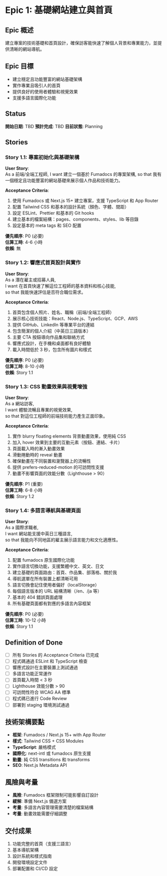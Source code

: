 # Epic 1: 基礎網站建立與首頁

## Epic 概述

建立專案的技術基礎和首頁設計，確保訪客能快速了解個人背景和專業能力，並提供清晰的網站導航。

## Epic 目標

- 建立穩定且功能豐富的網站基礎架構
- 實作專業且吸引人的首頁
- 提供良好的使用者體驗和視覺效果
- 支援多語言國際化功能

## Status

**開始日期**: TBD
**預計完成**: TBD
**目前狀態**: Planning

## Stories

### Story 1.1: 專案初始化與基礎架構

**User Story**:  
As a 前端/全端工程師,
I want 建立一個基於 Fumadocs 的專案架構,
so that 我有一個穩定且功能豐富的網站基礎來展示個人作品和技術能力。

**Acceptance Criteria**:

1. 使用 Fumadocs 或 Next.js 15+ 建立專案，支援 TypeScript 和 App Router
2. 配置 Tailwind CSS 和基本的設計系統（顏色、字體、間距）
3. 設定 ESLint、Prettier 和基本的 Git hooks
4. 建立基本的檔案結構：pages、components、styles、lib 等目錄
5. 設定基本的 meta tags 和 SEO 配置

**優先順序**: P0 (必要)  
**估算工時**: 4-6 小時  
**依賴**: 無

### Story 1.2: 響應式首頁設計與實作

**User Story**:  
As a 潛在雇主或招募人員,  
I want 在首頁快速了解這位工程師的基本資料和核心技能,  
so that 我能快速評估是否符合職位需求。

**Acceptance Criteria**:

1. 首頁包含個人照片、姓名、職稱（前端/全端工程師）
2. 展示核心技術技能：React、Node.js、TypeScript、GCP、AWS
3. 提供 GitHub、LinkedIn 等專業平台的連結
4. 包含簡潔的個人介紹（中英日三語版本）
5. 主要 CTA 按鈕導向作品集和聯絡方式
6. 響應式設計，在手機和桌面都有良好體驗
7. 載入時間低於 3 秒，包含所有圖片和樣式

**優先順序**: P0 (必要)  
**估算工時**: 8-10 小時  
**依賴**: Story 1.1

### Story 1.3: CSS 動畫效果與視覺增強

**User Story**:  
As a 網站訪客,  
I want 體驗流暢且專業的視覺效果,  
so that 對這位工程師的前端技術能力產生正面印象。

**Acceptance Criteria**:

1. 實作 blurry floating elements 背景動畫效果，使用純 CSS
2. 加入 hover 效果到主要的互動元素（按鈕、連結、卡片）
3. 頁面載入時的漸入動畫效果
4. 滑動捲動時的 reveal 動畫
5. 確保動畫在不同裝置和瀏覽器上的流暢性
6. 提供 prefers-reduced-motion 的可訪問性支援
7. 動畫不影響頁面的效能分數（Lighthouse > 90）

**優先順序**: P1 (重要)  
**估算工時**: 6-8 小時  
**依賴**: Story 1.2

### Story 1.4: 多語言導航與基礎頁面

**User Story**:  
As a 國際求職者,  
I want 網站能支援中英日三種語言,  
so that 我能向不同地區的雇主展示語言能力和文化適應性。

**Acceptance Criteria**:

1. 配置 fumadocs 原生國際化功能
2. 實作語言切換功能，支援繁體中文、英文、日文
3. 建立基礎的頁面路由：首頁、作品集、部落格、關於我
4. 導航選單在所有裝置上都清晰可用
5. 語言切換會記住使用者偏好（localStorage）
6. 每個語言版本的 URL 結構清晰（/en、/ja 等）
7. 基本的 404 錯誤頁面處理
8. 所有基礎頁面都有對應的多語言內容框架

**優先順序**: P0 (必要)  
**估算工時**: 10-12 小時  
**依賴**: Story 1.1

## Definition of Done

- [ ] 所有 Stories 的 Acceptance Criteria 已完成
- [ ] 程式碼通過 ESLint 和 TypeScript 檢查
- [ ] 響應式設計在主要裝置上測試通過
- [ ] 多語言功能正常運作
- [ ] 首頁載入時間 < 3 秒
- [ ] Lighthouse 效能分數 > 90
- [ ] 可訪問性符合 WCAG AA 標準
- [ ] 程式碼已進行 Code Review
- [ ] 部署到 staging 環境測試通過

## 技術架構要點

- **框架**: Fumadocs / Next.js 15+ with App Router
- **樣式**: Tailwind CSS + CSS Modules
- **TypeScript**: 嚴格模式
- **國際化**: next-intl 或 fumadocs 原生支援
- **動畫**: 純 CSS transitions 和 transforms
- **SEO**: Next.js Metadata API

## 風險與考量

- **風險**: Fumadocs 框架限制可能影響自訂設計
- **緩解**: 準備 Next.js 備選方案
- **考量**: 多語言內容管理需要清楚的檔案結構
- **考量**: 動畫效能需要仔細調整

## 交付成果

1. 功能完整的首頁（支援三語言）
2. 基本導航架構
3. 設計系統和樣式指南
4. 開發環境設定文件
5. 部署配置和 CI/CD 設定
